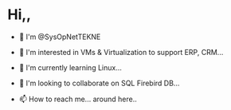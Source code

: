 # Hi,,
- 👋  I'm @SysOpNetTEKNE

- 👀  I'm interested in VMs & Virtualization to support ERP, CRM...
- 🌱  I'm currently learning Linux...
- 💞️  I'm looking to collaborate on SQL Firebird DB...
- 📫  How to reach me... around here..

<!---
SysOpNetTEKNE/SysOpNetTEKNE is a ✨ special ✨ repository because its `README.md` (this file) appears on your GitHub profile.
You can click the Preview link to take a look at your changes.
--->
